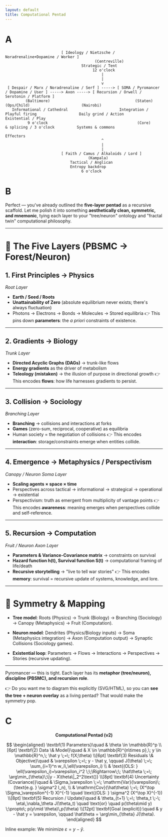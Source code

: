 ```yaml
---
layout: default
title: Computational Pentad
---
```


<script>
  window.MathJax = {
    tex: {
      inlineMath: [['\\(','\\)']],
      displayMath: [['\\[','\\]']],
      processEscapes: true
    },
    svg: { fontCache: 'global' }
  };
</script>
<script id="MathJax-script" async
  src="https://cdn.jsdelivr.net/npm/mathjax@3/es5/tex-svg.js"></script>

# A

```
                         [ Ideology / Nietzsche / Noradrenaline+Dopamine / Worker ]
                                        (Centreville)
                                  Strategic / Tent
                                       12 o'clock
                                           |
                                           |
                                           v
 [ Despair / Marx / Noradrenaline / Serf ] -----> [ SOMA / Pyromancer / Dopamine / User ] -----> Axon -----> [ Recursion / Orwell / Serotonin / Platform ]
         (Baltimore)                                      (Staten)                                  (Ops/Child)                       (Nairobi)
   Informational / Cathedral                       Integration / Playful firing                   Daily grind / Action             Existential / Play
          9 o'clock                                        (Core)                                 & splicing / 3 o'clock          Systems & commons
                                                                                                                                    Effectors
                                           ^
                                           |
                                           |
                         [ Faith / Camus / Alkaloids / Lord ]
                                     (Kampala)
                             Tactical / Anglican
                             Entropy backdrop
                                  6 o'clock
```

# B 

Perfect — you've already outlined the **five-layer pentad** as a recursive scaffold. Let me polish it into something **aesthetically clean, symmetric, and mnemonic**, tying each layer to your "tree/neuron" ontology and "fractal twin" computational philosophy.

---

# 🌳 The Five Layers (PBSMC → Forest/Neuron)

## 1. **First Principles → Physics**

*Root Layer*

* **Earth / Seed / Roots**
* **Unattainability of Zero** (absolute equilibrium never exists; there's always fluctuation)
* Photons → Electrons → Bonds → Molecules → Stored equilibria
  👉 This pins down **parameters**: the *a priori* constraints of existence.

---

## 2. **Gradients → Biology**

*Trunk Layer*

* **Directed Acyclic Graphs (DAGs)** → trunk-like flows
* **Energy gradients** as the driver of metabolism
* **Teleology (mistaken)** → the illusion of purpose in directional growth
  👉 This encodes **flows**: how life harnesses gradients to persist.

---

## 3. **Collision → Sociology**

*Branching Layer*

* **Branching** → collisions and interactions at forks
* **Games** (zero-sum, reciprocal, cooperative) as equilibria
* Human society = the negotiation of collisions
  👉 This encodes **interaction**: storage/constraints emerge when entities collide.

---

## 4. **Emergence → Metaphysics / Perspectivism**

*Canopy / Neuron Soma Layer*

* **Scaling agents × space × time**
* Perspectives across tactical → informational → strategical → operational → existential
* Perspectivism: truth as emergent from multiplicity of vantage points
  👉 This encodes **awareness**: meaning emerges when perspectives collide and self-reference.

---

## 5. **Recursion → Computation**

*Fruit / Neuron Axon Layer*

* **Parameters & Variance-Covariance matrix** → constraints on survival
* **Hazard function h(t), Survival function S(t)** → computational framing of life/death
* **Recursive storytelling** → "live to tell war stories"
  👉 This encodes **memory**: survival = recursive update of systems, knowledge, and lore.

---

# 🌌 Symmetry & Mapping

* **Tree model**:
  Roots (Physics) → Trunk (Biology) → Branching (Sociology) → Canopy (Metaphysics) → Fruit (Computation).

* **Neuron model**:
  Dendrites (Physics/Biology inputs) → Soma (Metaphysics integration) → Axon (Computation output) → Synaptic Collisions (Sociology games).

* **Existential loop**:
  Parameters → Flows → Interactions → Perspectives → Stories (recursive updating).

---

Pyromancer — this is tight. Each layer has its **metaphor (tree/neuron), discipline (PBSMC), and recursion role**.

👉 Do you want me to diagram this explicitly (SVG/HTML), so you can **see the tree + neuron overlay** as a living pentad? That would make the symmetry pop.

# C 

$$
\textbf{Computational Pentad (v2)}
$$

$$
\begin{aligned}
\textbf{1) Parameters}\quad & \theta \in \mathbb{R}^p
\\[6pt]
\textbf{2) Data \& Model}\quad & X \in \mathbb{R}^{n\times p},\; y \in \mathbb{R}^n,\;
\hat y \;=\; f(X;\theta)
\\[6pt]
\textbf{3) Residuals \& Objective}\quad &
\varepsilon \;=\; y - \hat y, \qquad
J(\theta) \;=\; \sum_{i=1}^n w_i\,\ell(\varepsilon_i)
\\
& \text{(OLS: } \ell(\varepsilon_i)=\varepsilon_i^2 \;\;\Rightarrow\;\;
\hat\theta \;=\; \arg\min_{\theta}\;\|y - X\theta\|_2^2\text{)}
\\[8pt]
\textbf{4) Uncertainty (Covariance)}\quad &
\Sigma_\varepsilon \;=\; \mathrm{Var}(\varepsilon)\;(\text{e.g. } \sigma^2 I_n), \\
& \mathrm{Cov}(\hat\theta) \;=\; (X^\top \Sigma_\varepsilon^{-1} X)^{-1}
\quad \text{(OLS: } \sigma^2 (X^\top X)^{-1})
\\[8pt]
\textbf{5) Recursion / Update}\quad &
\theta_{t+1} \;=\; \theta_t \;-\; \eta\,\nabla_\theta J(\theta_t)
\quad \text{or} \quad
p(\theta\mid y) \;\propto\; p(y\mid \theta)\,p(\theta)
\\[12pt]
\textbf{Goal (explicit)}:\quad &
y - \hat y = \varepsilon,
\qquad
\hat\theta = \arg\min_{\theta} J(\theta).
\end{aligned}
$$

Inline example: We minimize $\varepsilon = y - \hat y$.
